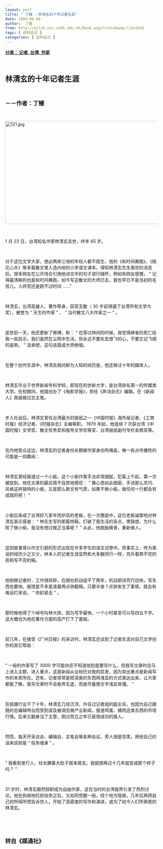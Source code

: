 ```yaml
---
layout: post
title: " 丁鳗 ：林清玄的十年记者生涯"
date: 1989-06-04
author:  丁鳗 
from: http://mjlsh.usc.cuhk.edu.hk/Book.aspx?cid=4&amp;tid=5242
tags: [ 这样走过 ]
categories: [ 这样走过 ]
---
```


<div style="margin: 15px 10px 10px 0px;">
<div>
<span id="ctl00_ContentPlaceHolder1_chapter1_SubjectLabel" style="font-weight:bold;text-decoration:underline;">
   分类： 记者, 台湾, 作家
  </span>
</div>
<p class="p1">
<b>
<font size="5">
<span class="s1">
</span>
<br/>
</font>
</b>
</p>
<p class="p2">
<span class="s1">
<b>
<font size="5">
     林清玄的十年记者生涯
    </font>
</b>
</span>
</p>
<p class="p1">
<b>
<font size="4">
<span class="s1">
</span>
<br/>
</font>
</b>
</p>
<p class="p2">
<span class="s1">
<b>
<font size="4">
     －－作者：丁鳗
    </font>
</b>
</span>
</p>
<p class="p1">
<span class="s1">
</span>
<br/>
</p>
<p class="p3">
<span class="s1">
</span>
</p>
<img alt="121.jpg" border="0" height="333" src="http://mjlsh.usc.cuhk.edu.hk/medias/contents/5242/121.jpg" width="500"/>
<p class="p1">
<span class="s1">
</span>
<br/>
</p>
<p class="p2">
<span class="s2">
   1
  </span>
<span class="s1">
   月
  </span>
<span class="s2">
   23
  </span>
<span class="s1">
   日，台湾知名作家林清玄去世，终年
  </span>
<span class="s2">
   65
  </span>
<span class="s1">
   岁。
  </span>
</p>
<p class="p1">
<span class="s1">
</span>
<br/>
</p>
<p class="p2">
<span class="s1">
   对于这位文学大家，想必两岸三地的年轻人都不陌生，他的《和时间赛跑》、《桃花心木》等多篇散文曾入选内地的小学语文课本。得知林清玄先生离世的消息后，很多网友在公开场合引用他诗文中的句子进行缅怀，例如有网友感慨，
  </span>
<span class="s2">
   “
  </span>
<span class="s1">
   记得最清晰的也是和时间赛跑，如今写这散文的大师已去，我也早已不是当初的毛孩儿，人终究还是跑不过时间
  </span>
<span class="s2">
   ……”
  </span>
</p>
<p class="p1">
<span class="s1">
</span>
<br/>
</p>
<p class="p2">
<span class="s1">
   林清玄，台湾高雄人，著作等身，获奖无数（
  </span>
<span class="s2">
   30
  </span>
<span class="s1">
   岁前得遍了台湾所有文学大奖），被誉为
  </span>
<span class="s2">
   “
  </span>
<span class="s1">
   天生的作家
  </span>
<span class="s2">
   ”
  </span>
<span class="s1">
   、
  </span>
<span class="s2">
   “
  </span>
<span class="s1">
   当代散文八大作家之一
  </span>
<span class="s2">
   ”
  </span>
<span class="s1">
   。
  </span>
</p>
<p class="p1">
<span class="s1">
</span>
<br/>
</p>
<p class="p2">
<span class="s1">
   逝世前一天，他还更新了微博，称：
  </span>
<span class="s2">
   “
  </span>
<span class="s1">
   在穿过林间的时候，我觉得麻雀的死亡给我一些启示，我们虽然在尘网中生活，但永远不要失去想飞的心，不要忘记飞翔的姿势。
  </span>
<span class="s2">
   ”
  </span>
<span class="s1">
   没承想，这句话竟成大师绝唱。
  </span>
</p>
<p class="p1">
<span class="s1">
</span>
<br/>
</p>
<p class="p2">
<span class="s1">
   在整个创作生涯中，林清玄相对鲜为人知的经历是，他还做过十年的媒体人。
  </span>
</p>
<p class="p1">
<span class="s1">
</span>
<br/>
</p>
<p class="p2">
<span class="s1">
   林清玄毕业于世界新闻专科学校，即现在的世新大学，是台湾排名第一的传媒类大学。在校期间，他就创办了《电影学报》，担任《奔流杂志》编辑，在《新闻人》周报做过总主笔。
  </span>
</p>
<p class="p1">
<span class="s1">
</span>
<br/>
</p>
<p class="p2">
<span class="s1">
   步入社会后，林清玄曾任台湾最大的报纸之一《中国时报》海外版记者、《工商时报》经济记者、《时报杂志》主编等职。
  </span>
<span class="s2">
   1979
  </span>
<span class="s1">
   年起，他连续
  </span>
<span class="s2">
   7
  </span>
<span class="s1">
   次获台湾《中国时报》文学奖、散文优秀奖和报导文学优等奖、台湾报纸副刊专栏金鼎奖等。
  </span>
</p>
<p class="p1">
<span class="s1">
</span>
<br/>
</p>
<p class="p2">
<span class="s1">
   在内地受众这边，林清玄的记者身份长期被作家身份所掩盖，唯一有点传播性的可能是一则趣闻：
  </span>
</p>
<p class="p1">
<span class="s1">
</span>
<br/>
</p>
<p class="p2">
<span class="s1">
   林清玄曾经报道过一个小偷，这个小偷作案手法非常细腻，犯案上千起，第一次被捉到。他在文章的最后情不自禁地感叹：
  </span>
<span class="s2">
   “
  </span>
<span class="s1">
   像心思如此细密、手法那么灵巧、风格这样独特的小偷，又是那么斯文有气质，如果不做小偷，做任何一行都会有成就的吧！
  </span>
<span class="s2">
   ”
  </span>
</p>
<p class="p1">
<span class="s1">
</span>
<br/>
</p>
<p class="p2">
<span class="s1">
   小偷后来成了台湾好几家羊肉炉店的老板，在一次邂逅中，这位老板诚挚地对林清玄表示感谢：
  </span>
<span class="s2">
   “
  </span>
<span class="s1">
   林先生写的那篇特稿，打破了我生活的盲点，使我想，为什么除了做小偷，我没有想过做正当事呢？
  </span>
<span class="s2">
   ”
  </span>
<span class="s1">
   从此，他脱胎换骨，重新做人。
  </span>
</p>
<p class="p1">
<span class="s1">
</span>
<br/>
</p>
<p class="p2">
<span class="s1">
   这则故事曾以作文引题的形式出现在许多学生的语文试卷中。而事实上，传为美谈的经历少之又少，林本人的记者生涯显然和大多数同行一样，充斥着熬不完的夜和写不完的稿。
  </span>
</p>
<p class="p1">
<span class="s1">
</span>
<br/>
</p>
<p class="p2">
<span class="s1">
   他刚做记者时，工作很琐碎，在报社机动组干了两年，机动部讲究行动快，写东西也要快。报馆差不多是凌晨两点钟截稿，只要半夜
  </span>
<span class="s2">
   1
  </span>
<span class="s1">
   点钟发生了事情，就会有电话打来说，
  </span>
<span class="s2">
   “
  </span>
<span class="s1">
   你赶紧去
  </span>
<span class="s2">
   ”
  </span>
<span class="s1">
   。
  </span>
</p>
<p class="p1">
<span class="s1">
</span>
<br/>
</p>
<p class="p2">
<span class="s1">
   那时候他得了个绰号叫林大侠，因为写字最快，一个小时甚至可以写四五千字。这大概也为他在著作方面的高产打下了基础。
  </span>
</p>
<p class="p1">
<span class="s1">
</span>
<br/>
</p>
<p class="p2">
<span class="s1">
   前几年，在接受《广州日报》的采访时，林清玄还谈到了记者生涯对自己文学创作的其它帮助：
  </span>
</p>
<p class="p1">
<span class="s1">
</span>
<br/>
</p>
<p class="p2">
<span class="s2">
   “
  </span>
<span class="s1">
   一般的作家写了
  </span>
<span class="s2">
   3000
  </span>
<span class="s1">
   字可能你还不知道他到底要写什么，但我写文章时会马上进入主题、进入重点，这是新闻从业经历对我的启发，因为突出重点是新闻写作的本质所在。还有，记者常常是把深奥的东西用浅显的方式表达出来，让大家都能了解，我写文章时不会故弄玄虚，而是尽量使文字浅显易懂。
  </span>
<span class="s2">
   ”
  </span>
</p>
<p class="p1">
<span class="s1">
</span>
<br/>
</p>
<p class="p2">
<span class="s1">
   在纸媒行业干了十年，林清玄几经沉浮。升任过记者组的副主任，也因为自己跟随的总编辑垮台而受到波及被调去做产业新闻，报道鸡蛋、猪肉这类东西的市场行情。后来又翻身当了主管，刚过而立之年已是很成功的报人。
  </span>
</p>
<p class="p1">
<span class="s1">
</span>
<br/>
</p>
<p class="p2">
<span class="s1">
   然而，每天开采访会、编辑会、主笔会等各种会议，旁人很是惊羡，用他自己的话来说却是
  </span>
<span class="s2">
   “
  </span>
<span class="s1">
   俗务缠身
  </span>
<span class="s2">
   ”
  </span>
<span class="s1">
   。
  </span>
</p>
<p class="p1">
<span class="s1">
</span>
<br/>
</p>
<p class="p2">
<span class="s2">
   “
  </span>
<span class="s1">
   我看到发行人、社长腆着大肚子晃来晃去，我就想再过十几年就变成那个样子吗？
  </span>
<span class="s2">
   ”
  </span>
</p>
<p class="p1">
<span class="s1">
</span>
<br/>
</p>
<p class="p2">
<span class="s2">
   31
  </span>
<span class="s1">
   岁时，林清玄毅然辞职成为自由作家，这在当时的台湾报界引发了热烈讨论。他在执拗地抗拒俗务之后，又如同觉醒一般，找个地方隐居，几年后再把自己的所得所悟告诉世人，开始了高密度的写作和演讲，成为了如今人们所熟悉的林清玄。
  </span>
</p>
<p class="p1">
<b>
<font size="4">
<span class="s1">
</span>
<br/>
</font>
</b>
</p>
<p class="p1">
<b>
<font size="4">
<span class="s1">
</span>
<br/>
</font>
</b>
</p>
<p class="p2">
<span class="s1">
<b>
<font size="4">
     转自《媒通社》
    </font>
</b>
</span>
</p>
</div>
